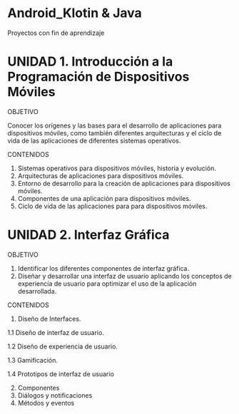 # Android_Klotin & Java
Proyectos con fin de aprendizaje

# UNIDAD 1. Introducción a la Programación de Dispositivos Móviles

OBJETIVO

  Conocer los orígenes y las bases para el desarrollo de aplicaciones para dispositivos móviles, como también diferentes arquitecturas y el ciclo de vida de las aplicaciones de diferentes sistemas operativos.

CONTENIDOS
  1. Sistemas operativos para dispositivos móviles, historia y evolución.
  2. Arquitecturas de aplicaciones para dispositivos móviles.
  3. Entorno de desarrollo para la creación de aplicaciones para dispositivos móviles.
  4. Componentes de una aplicación para dispositivos móviles.
  5. Ciclo de vida de las aplicaciones para para dispositivos móviles.

# UNIDAD 2. Interfaz Gráfica

OBJETIVO

  1. Identificar los diferentes componentes de interfaz gráfica.
  2. Diseñar y desarrollar una interfaz de usuario aplicando los conceptos de experiencia de usuario para optimizar el uso de la aplicación desarrollada.

CONTENIDOS
  1. Diseño de Interfaces.
     
  1.1 Diseño de interfaz de usuario.
  
  1.2 Diseño de experiencia de usuario.
  
  1.3 Gamificación.
  
  1.4 Prototipos de interfaz de usuario
  
  2. Componentes
  3. Diálogos  y notificaciones
  4. Métodos y eventos
